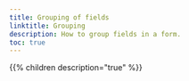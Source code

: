 ```yaml
---
title: Grouping of fields
linktitle: Grouping
description: How to group fields in a form.
toc: true
---
```


{{% children description="true" %}}
